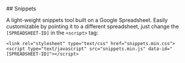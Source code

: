 ## Snippets

A light-weight snippets tool built on a Google Spreadsheet. Easily customizable by pointing it to a different spreadsheet, just change the `[SPREADSHEET-ID]` in the `<script>` tag:

```
<link rel="stylesheet" type="text/css" href="snippets.min.css">
<script type="text/javascript" src="snippets.min.js" data-id="[SPREADSHEET-ID]"></script>
```
